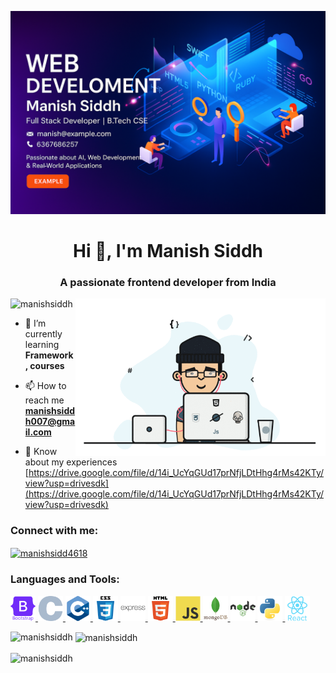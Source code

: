 <p align="center">
  <img src="image%20my%20details.png" alt="My Details" style="width:900px; height:325px;">
</p>

<h1 align="center">Hi 👋, I'm Manish Siddh</h1>
<h3 align="center">A passionate frontend developer from India</h3>

<img align="right" alt="coding" width="400" src="https://raw.githubusercontent.com/kvssankar/kvssankar/main/programmer.gif">

<p align="left"> <img src="https://komarev.com/ghpvc/?username=manishsiddh&label=Profile%20views&color=0e75b6&style=flat" alt="manishsiddh" /> </p>

- 🌱 I’m currently learning **Framework , courses**

- 📫 How to reach me **manishsiddh007@gmail.com**

- 📄 Know about my experiences [https://drive.google.com/file/d/14i_UcYqGUd17prNfjLDtHhg4rMs42KTy/view?usp=drivesdk](https://drive.google.com/file/d/14i_UcYqGUd17prNfjLDtHhg4rMs42KTy/view?usp=drivesdk)

<h3 align="left">Connect with me:</h3>
<p align="left">
<a href="https://twitter.com/manishsidd4618" target="blank"><img align="center" src="https://raw.githubusercontent.com/rahuldkjain/github-profile-readme-generator/master/src/images/icons/Social/twitter.svg" alt="manishsidd4618" height="30" width="40" /></a>
</p>

<h3 align="left">Languages and Tools:</h3>
<p align="left"> <a href="https://getbootstrap.com" target="_blank" rel="noreferrer"> <img src="https://raw.githubusercontent.com/devicons/devicon/master/icons/bootstrap/bootstrap-plain-wordmark.svg" alt="bootstrap" width="40" height="40"/> </a> <a href="https://www.cprogramming.com/" target="_blank" rel="noreferrer"> <img src="https://raw.githubusercontent.com/devicons/devicon/master/icons/c/c-original.svg" alt="c" width="40" height="40"/> </a> <a href="https://www.w3schools.com/cpp/" target="_blank" rel="noreferrer"> <img src="https://raw.githubusercontent.com/devicons/devicon/master/icons/cplusplus/cplusplus-original.svg" alt="cplusplus" width="40" height="40"/> </a> <a href="https://www.w3schools.com/css/" target="_blank" rel="noreferrer"> <img src="https://raw.githubusercontent.com/devicons/devicon/master/icons/css3/css3-original-wordmark.svg" alt="css3" width="40" height="40"/> </a> <a href="https://expressjs.com" target="_blank" rel="noreferrer"> <img src="https://raw.githubusercontent.com/devicons/devicon/master/icons/express/express-original-wordmark.svg" alt="express" width="40" height="40"/> </a> <a href="https://www.w3.org/html/" target="_blank" rel="noreferrer"> <img src="https://raw.githubusercontent.com/devicons/devicon/master/icons/html5/html5-original-wordmark.svg" alt="html5" width="40" height="40"/> </a> <a href="https://developer.mozilla.org/en-US/docs/Web/JavaScript" target="_blank" rel="noreferrer"> <img src="https://raw.githubusercontent.com/devicons/devicon/master/icons/javascript/javascript-original.svg" alt="javascript" width="40" height="40"/> </a> <a href="https://www.mongodb.com/" target="_blank" rel="noreferrer"> <img src="https://raw.githubusercontent.com/devicons/devicon/master/icons/mongodb/mongodb-original-wordmark.svg" alt="mongodb" width="40" height="40"/> </a> <a href="https://nodejs.org" target="_blank" rel="noreferrer"> <img src="https://raw.githubusercontent.com/devicons/devicon/master/icons/nodejs/nodejs-original-wordmark.svg" alt="nodejs" width="40" height="40"/> </a> <a href="https://www.python.org" target="_blank" rel="noreferrer"> <img src="https://raw.githubusercontent.com/devicons/devicon/master/icons/python/python-original.svg" alt="python" width="40" height="40"/> </a> <a href="https://reactjs.org/" target="_blank" rel="noreferrer"> <img src="https://raw.githubusercontent.com/devicons/devicon/master/icons/react/react-original-wordmark.svg" alt="react" width="40" height="40"/> </a> </p>

<p><img align="left" src="https://github-readme-stats.vercel.app/api/top-langs?username=manishsiddh&show_icons=true&locale=en&layout=compact" alt="manishsiddh" /></p>

<p>&nbsp;<img align="center" src="https://github-readme-stats.vercel.app/api?username=manishsiddh&show_icons=true&locale=en" alt="manishsiddh" /></p>

<p><img align="center" src="https://github-readme-streak-stats.herokuapp.com/?user=manishsiddh&" alt="manishsiddh" /></p>

